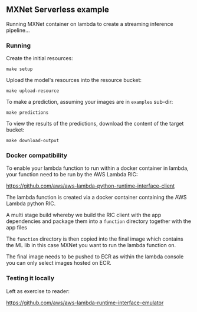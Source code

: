## MXNet Serverless example

Running MXNet container on lambda to create a streaming inference pipeline...


### Running

Create the initial resources:
```
make setup
```

Upload the model's resources into the resource bucket:
```
make upload-resource
```

To make a prediction, assuming your images are in `examples` sub-dir:
```
make predictions
```

To view the results of the predictions, download the content of the target bucket:
```
make download-output
```

### Docker compatibility

To enable your lambda function to run within a docker container in lambda, your function need to be run by the AWS Lambda RIC:

https://github.com/aws/aws-lambda-python-runtime-interface-client

The lambda function is created via a docker container containing the AWS Lambda python RIC.

A multi stage build whereby we build the RIC client with the app dependencies and package them into a `function` directory together with the app files

The `function` directory is then copied into the final image which contains the ML lib in this case MXNet you want to run the lambda function on.

The final image needs to be pushed to ECR as within the lambda console you can only select images hosted on ECR.


### Testing it locally

Left as exercise to reader:

https://github.com/aws/aws-lambda-runtime-interface-emulator
